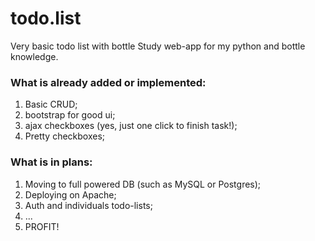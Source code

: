 # todo.list
Very basic todo list with bottle
Study web-app for my python and bottle knowledge.

### What is already added or implemented:

1. Basic CRUD;
2. bootstrap for good ui;
3. ajax checkboxes (yes, just one click to finish task!);
4. Pretty checkboxes;

### What is in plans:

1. Moving to full powered DB (such as MySQL or Postgres);
2. Deploying on Apache;
3. Auth and individuals todo-lists;
4. ...
5. PROFIT!